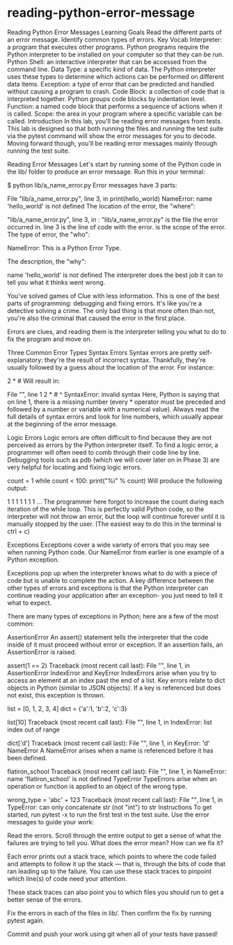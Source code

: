 # reading-python-error-message

Reading Python Error Messages Learning Goals Read the different parts of an error message. Identify common types of errors. Key Vocab Interpreter: a program that executes other programs. Python programs require the Python interpreter to be installed on your computer so that they can be run. Python Shell: an interactive interpreter that can be accessed from the command line. Data Type: a specific kind of data. The Python interpreter uses these types to determine which actions can be performed on different data items. Exception: a type of error that can be predicted and handled without causing a program to crash. Code Block: a collection of code that is interpreted together. Python groups code blocks by indentation level. Function: a named code block that performs a sequence of actions when it is called. Scope: the area in your program where a specific variable can be called. Introduction In this lab, you'll be reading error messages from tests. This lab is designed so that both running the files and running the test suite via the pytest command will show the error messages for you to decode. Moving forward though, you'll be reading error messages mainly through running the test suite.

Reading Error Messages Let's start by running some of the Python code in the lib/ folder to produce an error message. Run this in your terminal:

$ python lib/a_name_error.py Error messages have 3 parts:

File "lib/a_name_error.py", line 3, in print(hello_world) NameError: name 'hello_world' is not defined The location of the error, the "where":

"lib/a_name_error.py", line 3, in : "lib/a_name_error.py" is the file the error occurred in. line 3 is the line of code with the error. is the scope of the error. The type of error, the "who":

NameError: This is a Python Error Type.

The description, the "why":

name 'hello_world' is not defined The interpreter does the best job it can to tell you what it thinks went wrong.

You've solved games of Clue with less information. This is one of the best parts of programming: debugging and fixing errors. It's like you're a detective solving a crime. The only bad thing is that more often than not, you're also the criminal that caused the error in the first place.

Errors are clues, and reading them is the interpreter telling you what to do to fix the program and move on.

Three Common Error Types Syntax Errors Syntax errors are pretty self-explanatory: they're the result of incorrect syntax. Thankfully, they're usually followed by a guess about the location of the error. For instance:

2 * # Will result in:

File "", line 1 2 * # ^ SyntaxError: invalid syntax Here, Python is saying that on line 1, there is a missing number (every * operator must be preceded and followed by a number or variable with a numerical value). Always read the full details of syntax errors and look for line numbers, which usually appear at the beginning of the error message.

Logic Errors Logic errors are often difficult to find because they are not perceived as errors by the Python interpreter itself. To find a logic error, a programmer will often need to comb through their code line by line. Debugging tools such as pdb (which we will cover later on in Phase 3) are very helpful for locating and fixing logic errors.

count = 1 while count < 100: print("%i" % count) Will produce the following output:

1 1 1 1 1 1 1 ... The programmer here forgot to increase the count during each iteration of the while loop. This is perfectly valid Python code, so the interpreter will not throw an error, but the loop will continue forever until it is manually stopped by the user. (The easiest way to do this in the terminal is ctrl + c)

Exceptions Exceptions cover a wide variety of errors that you may see when running Python code. Our NameError from earlier is one example of a Python exception.

Exceptions pop up when the interpreter knows what to do with a piece of code but is unable to complete the action. A key difference between the other types of errors and exceptions is that the Python interpreter can continue reading your application after an exception- you just need to tell it what to expect.

There are many types of exceptions in Python; here are a few of the most common:

AssertionError An assert() statement tells the interpreter that the code inside of it must proceed without error or exception. If an assertion fails, an AssertionError is raised.

assert(1 == 2) Traceback (most recent call last): File "", line 1, in AssertionError IndexError and KeyError IndexErrors arise when you try to access an element at an index past the end of a list. Key errors relate to dict objects in Python (similar to JSON objects). If a key is referenced but does not exist, this exception is thrown.

list = [0, 1, 2, 3, 4] dict = {'a':1, 'b':2, 'c':3}

list[10] Traceback (most recent call last): File "", line 1, in IndexError: list index out of range

dict['d'] Traceback (most recent call last): File "", line 1, in KeyError: 'd' NameError A NameError arises when a name is referenced before it has been defined.

flatiron_school Traceback (most recent call last): File "", line 1, in NameError: name 'flatiron_school' is not defined TypeError TypeErrors arise when an operation or function is applied to an object of the wrong type.

wrong_type = 'abc' + 123 Traceback (most recent call last): File "", line 1, in TypeError: can only concatenate str (not "int") to str Instructions To get started, run pytest -x to run the first test in the test suite. Use the error messages to guide your work:

Read the errors. Scroll through the entire output to get a sense of what the failures are trying to tell you. What does the error mean? How can we fix it?

Each error prints out a stack trace, which points to where the code failed and attempts to follow it up the stack — that is, through the bits of code that ran leading up to the failure. You can use these stack traces to pinpoint which line(s) of code need your attention.

These stack traces can also point you to which files you should run to get a better sense of the errors.

Fix the errors in each of the files in lib/. Then confirm the fix by running pytest again.

Commit and push your work using git when all of your tests have passed!
